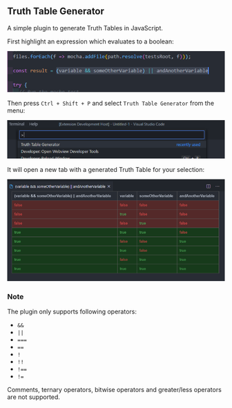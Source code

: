 ## Truth Table Generator

A simple plugin to generate Truth Tables in JavaScript.

First highlight an expression which evaluates to a boolean:


![highlight](assets/highlight.png)


Then press `Ctrl + Shift + P` and select `Truth Table Generator` from the menu:


![pick](assets/pick.png)


It will open a new tab with a generated Truth Table for your selection:


![table](assets/table.png)


### Note

The plugin only supports following operators:
* `&&`
* `||`
* `===`
* `==`
* `!`
* `!!`
* `!==`
* `!=`

Comments, ternary operators, bitwise operators and greater/less operators are not supported.